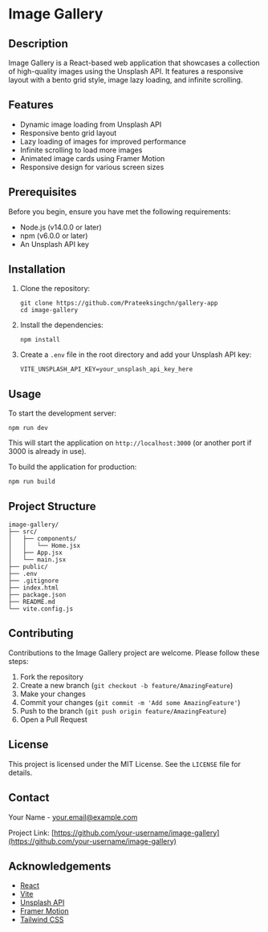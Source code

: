 # Image Gallery

## Description

Image Gallery is a React-based web application that showcases a collection of high-quality images using the Unsplash API. It features a responsive layout with a bento grid style, image lazy loading, and infinite scrolling.

## Features

- Dynamic image loading from Unsplash API
- Responsive bento grid layout
- Lazy loading of images for improved performance
- Infinite scrolling to load more images
- Animated image cards using Framer Motion
- Responsive design for various screen sizes

## Prerequisites

Before you begin, ensure you have met the following requirements:

- Node.js (v14.0.0 or later)
- npm (v6.0.0 or later)
- An Unsplash API key

## Installation

1. Clone the repository:
   ```
   git clone https://github.com/Prateeksingchn/gallery-app
   cd image-gallery
   ```

2. Install the dependencies:
   ```
   npm install
   ```

3. Create a `.env` file in the root directory and add your Unsplash API key:
   ```
   VITE_UNSPLASH_API_KEY=your_unsplash_api_key_here
   ```

## Usage

To start the development server:

```
npm run dev
```

This will start the application on `http://localhost:3000` (or another port if 3000 is already in use).

To build the application for production:

```
npm run build
```

## Project Structure

```
image-gallery/
├── src/
│   ├── components/
│   │   └── Home.jsx
│   ├── App.jsx
│   └── main.jsx
├── public/
├── .env
├── .gitignore
├── index.html
├── package.json
├── README.md
└── vite.config.js
```

## Contributing

Contributions to the Image Gallery project are welcome. Please follow these steps:

1. Fork the repository
2. Create a new branch (`git checkout -b feature/AmazingFeature`)
3. Make your changes
4. Commit your changes (`git commit -m 'Add some AmazingFeature'`)
5. Push to the branch (`git push origin feature/AmazingFeature`)
6. Open a Pull Request

## License

This project is licensed under the MIT License. See the `LICENSE` file for details.

## Contact

Your Name - your.email@example.com

Project Link: [https://github.com/your-username/image-gallery](https://github.com/your-username/image-gallery)

## Acknowledgements

- [React](https://reactjs.org/)
- [Vite](https://vitejs.dev/)
- [Unsplash API](https://unsplash.com/developers)
- [Framer Motion](https://www.framer.com/motion/)
- [Tailwind CSS](https://tailwindcss.com/)